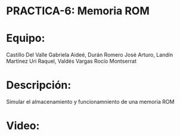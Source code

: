 # PRACTICA-6: Memoria ROM

# Equipo:
Castillo Del Valle Gabriela Aideé,
Durán Romero José Arturo,
Landín Martínez Uri Raquel,
Valdés Vargas Rocío Montserrat

# Descripción:
Simular el almacenamiento y funcionamniento de una memoria ROM

# Video:

